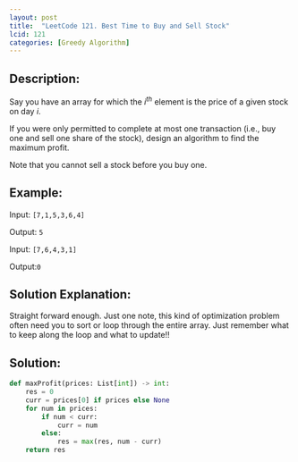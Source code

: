 ```yaml
---
layout: post
title:  "LeetCode 121. Best Time to Buy and Sell Stock"
lcid: 121
categories: [Greedy Algorithm]
---
```

## Description:
Say you have an array for which the $i^{th}$ element is the price of a given stock on day $i$.

If you were only permitted to complete at most one transaction (i.e., buy one and sell one share of the stock), design an algorithm to find the maximum profit.

Note that you cannot sell a stock before you buy one.

## Example:
Input: `[7,1,5,3,6,4]`

Output: `5`

Input: `[7,6,4,3,1]`

Output:`0`

## Solution Explanation:
Straight forward enough. Just one note, this kind of optimization problem often need you to sort or loop through the entire array. Just remember what to keep along the loop and what to update!!

## Solution:
```python
def maxProfit(prices: List[int]) -> int:
    res = 0
    curr = prices[0] if prices else None
    for num in prices:
        if num < curr:
            curr = num
        else:
            res = max(res, num - curr)
    return res
```

